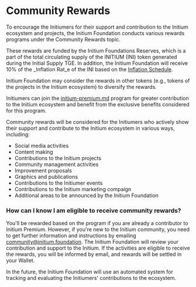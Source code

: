 # Community Rewards

To encourage the Initiumers for their support and contribution to the Initium ecosystem and projects, the Initium Foundation conducts various rewards programs under the Community Rewards topic.&#x20;

These rewards are funded by the Initium Foundations Reserves, which is a part of the total circulating supply of the INITIUM (INI) token generated during the Initial Supply TGE. In addition, the Initium Foundation will receive 10% of the _Inflation Rat_e of the INI based on the [Inflation Schedule](../crypto-economics/inflation-schedule.md).&#x20;

Initium Foundation may consider the rewards in other tokens (e.g., tokens of the projects in the Initium ecosystem) to diversify the rewards.&#x20;

Initiumers can join the [initium-premium.md](../about-initium/initium-premium.md "mention") program for greater contribution to the Initium ecosystem and benefit from the exclusive benefits considered for this program.&#x20;

Community rewards will be considered for the Initiumers who actively show their support and contribute to the Initium ecosystem in various ways, including:

* Social media activities
* Content making&#x20;
* Contributions to the Initium projects
* Community management activities
* Improvement proposals
* Graphics and publications
* Contributions to the Initiumer events
* Contributions to the Initium marketing compaign &#x20;
* Additional areas to be announced by the Initium Foundation&#x20;

### How can I know I am eligible to receive community rewards?

You'll be rewarded based on the program if you are already a contributor to Initium Premium. However, if you're new to the Initium community, you need to get further information and instructions by emailing community@initium.foundation. The Initium Foundation will review your contribution and support to the Initium. If the activities are eligible to receive the rewards, you will be informed by email, and rewards will be settled in your Wallet.

In the future, the Initium Foundation will use an automated system for tracking and evaluating the Initiumers' contributions to the ecosystem.

